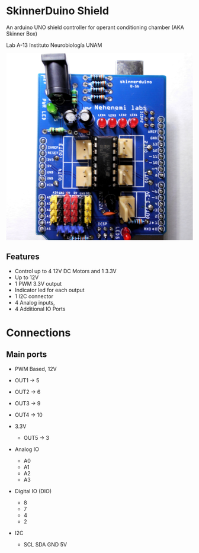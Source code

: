 # SkinnerDuino Shield
An arduino UNO shield controller for operant conditioning chamber (AKA Skinner Box)

Lab A-13 Instituto Neurobiología UNAM

![SkinnerDuino](https://raw.githubusercontent.com/nehenemilabs/SkinnerDuino/master/imgs/pcb-0-5b.JPG)



## Features
* Control up to 4 12V DC Motors and 1 3.3V
* Up to 12V
* 1 PWM 3.3V output
* Indicator led for each output
* 1 I2C connector
* 4 Analog inputs,
* 4 Additional IO Ports


# Connections
## Main ports

* PWM Based, 12V
 * OUT1 -> 5
 * OUT2 -> 6
 * OUT3 -> 9
 * OUT4 -> 10

* 3.3V
  * OUT5 -> 3

* Analog IO
  * A0
  * A1
  * A2
  * A3
* Digital IO (DIO)
  * 8
  * 7
  * 4
  * 2
* I2C
  * SCL SDA GND 5V
